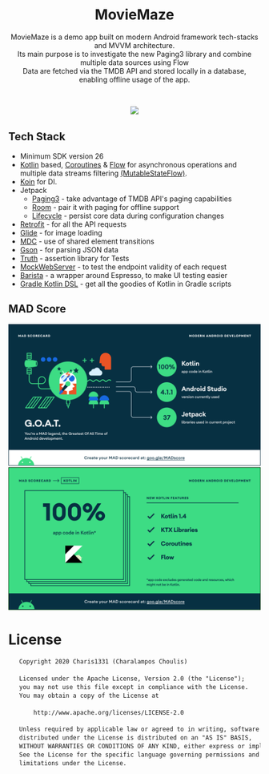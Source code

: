 <h1 align="center">MovieMaze</h1>

<p align="center">
MovieMaze is a demo app built on modern Android framework tech-stacks and MVVM architecture.
<br>Its main purpose is to investigate the new Paging3 library and combine multiple data sources using Flow
<br>Data are fetched via the TMDB API and stored locally in a database, enabling offline usage of the app.
</p>
</br>

<p align="center">
<img src="/media/preview.png"/>
</p>

## Tech Stack

* Minimum SDK version 26
* [Kotlin](https://kotlinlang.org/) based, [Coroutines](https://github.com/Kotlin/kotlinx.coroutines) & [Flow](https://kotlinlang.org/docs/reference/coroutines/flow.html) for asynchronous operations and multiple data streams filtering [(MutableStateFlow)](https://kotlin.github.io/kotlinx.coroutines/kotlinx-coroutines-core/kotlinx.coroutines.flow/-mutable-state-flow/).
* [Koin](https://github.com/InsertKoinIO/koin) for DI.
* Jetpack
    * [Paging3](https://developer.android.com/jetpack/androidx/releases/paging) - take advantage of TMDB API's paging capabilities
    * [Room](https://developer.android.com/jetpack/androidx/releases/room) - pair it with paging for offline support
    * [Lifecycle](https://developer.android.com/jetpack/androidx/releases/lifecycle) - persist core data during configuration changes
* [Retrofit](https://github.com/square/retrofit) - for all the API requests
* [Glide](https://github.com/bumptech/glide) - for image loading
* [MDC](https://github.com/material-components/material-components-android) - use of shared element transitions
* [Gson](https://github.com/google/gson) - for parsing JSON data
* [Truth](https://truth.dev/) - assertion library for Tests
* [MockWebServer](https://github.com/square/okhttp/tree/master/mockwebserver) - to test the endpoint validity of each request
* [Barista](https://github.com/AdevintaSpain/Barista) - a wrapper around Espresso, to make UI testing easier
* [Gradle Kotlin DSL](https://docs.gradle.org/current/userguide/kotlin_dsl.html) - get all the goodies of Kotlin in Gradle scripts

## MAD Score

![Summary](/mad_scorecard/summary.png)
![Kotlin](/mad_scorecard/kotlin.png)

# License
```xml
   Copyright 2020 Charis1331 (Charalampos Choulis)

   Licensed under the Apache License, Version 2.0 (the "License");
   you may not use this file except in compliance with the License.
   You may obtain a copy of the License at

       http://www.apache.org/licenses/LICENSE-2.0

   Unless required by applicable law or agreed to in writing, software
   distributed under the License is distributed on an "AS IS" BASIS,
   WITHOUT WARRANTIES OR CONDITIONS OF ANY KIND, either express or implied.
   See the License for the specific language governing permissions and
   limitations under the License.
```
